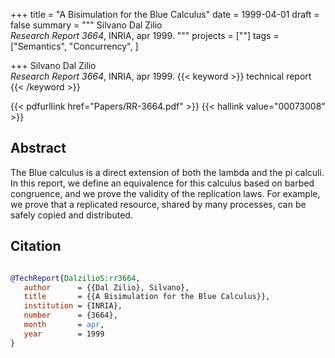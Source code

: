 +++
title = "A Bisimulation for the Blue Calculus"
date = 1999-04-01
draft = false
summary = """
Silvano Dal Zilio <br />
_Research Report 3664_, INRIA, apr 1999.
"""
projects = [""]
tags = ["Semantics", "Concurrency", ]

+++
Silvano Dal Zilio <br />
_Research Report 3664_, INRIA, apr 1999.
{{< keyword >}} technical report {{< /keyword >}}


{{< pdfurllink href="Papers/RR-3664.pdf" >}}
{{< hallink value="00073008" >}}

## Abstract
The Blue calculus is a direct extension of both the lambda and the pi calculi. In this
        report, we define an equivalence for this calculus based on barbed congruence, and we prove
        the validity of the replication laws. For example, we prove that a replicated resource,
        shared by many processes, can be safely copied and distributed.



## Citation

```bibtex

@TechReport{DalzilioS:rr3664,
   author      = {{Dal Zilio}, Silvano},
   title       = {{A Bisimulation for the Blue Calculus}},
   institution = {INRIA},
   number      = {3664}, 
   month       = apr, 
   year        = 1999
}

````
